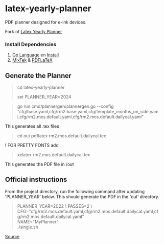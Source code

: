# latex-yearly-planner

PDF planner designed for e-ink devices.

Fork of [Latex Yearly Planner](https://github.com/kudrykv/latex-yearly-planner/)

### Install Dependencies

1. [Go Language](https://go.dev/dl/) en [Install](https://go.dev/doc/install)
2. [MixTek](https://miktex.org/download) & [PDFLaTeX](https://www.latex-project.org/get/)

## Generate the Planner

> cd latex-yearly-planner
> 
> set PLANNER_YEAR=2024

> go run cmd/plannergen/plannergen.go --config "cfg/base.yaml,cfg/rm2.base.yaml,cfg/template_months_on_side.yaml,cfg/rm2.mos.default.yaml,cfg/rm2.mos.default.dailycal.yaml"

This generates all .tex files

> cd out
> pdflatex rm2.mos.default.dailycal.tex
>

! FOR PRETTY FONTS add 

> xelatex rm2.mos.default.dailycal.tex

This generates the PDF file in /out

## Official instructions

From the project directory, run the following command after updating
'PLANNER_YEAR' below. This should generate the PDF in the 'out' directory.

> PLANNER_YEAR=2022 \   PASSES=2 \   CFG="cfg/rm2.mos.default.yaml,cfg/rm2.mos.default.dailycal.yaml,cfg/rm2.mos.default.dailycal.yaml" \
  NAME="MyPlanner" \
  ./single.sh

[Source](https://github.com/kudrykv/latex-yearly-planner/discussions/34#discussioncomment-3128344)
